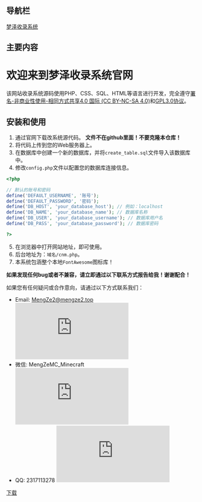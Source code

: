 ## 导航栏

[梦泽收录系统](https://mengze2.top/shoulu.html)
## 主要内容

# 欢迎来到梦泽收录系统官网

该网站收录系统源码使用PHP、CSS、SQL、HTML等语言进行开发，完全遵守[署名-非商业性使用-相同方式共享4.0 国际 (CC BY-NC-SA 4.0)](https://creativecommons.org/licenses/by-nc-sa/4.0/deed.zh)和[GPL3.0协议](https://www.gnu.org/licenses/gpl-3.0.html)。

## 安装和使用

1. 通过官网下载改系统源代码。
  **文件不在github里面！不要克隆本仓库！**
2. 将代码上传到您的Web服务器上。
3. 在数据库中创建一个新的数据库，并将`create_table.sql`文件导入该数据库中。
4. 修改`config.php`文件以配置您的数据库连接信息。
```PHP
<?php

// 默认的账号和密码
define('DEFAULT_USERNAME', '账号');
define('DEFAULT_PASSWORD', '密码');
define('DB_HOST', 'your_database_host'); // 例如：localhost
define('DB_NAME', 'your_database_name'); // 数据库名称
define('DB_USER', 'your_database_username'); // 数据库用户名
define('DB_PASS', 'your_database_password'); // 数据库密码

?>
```

5. 在浏览器中打开网站地址，即可使用。
6. 后台地址为：`域名/cnm.php`。
7. 本系统包涵整个本地`FontAwesome`图标库！

**如果发现任何bug或者不兼容，请立即通过以下联系方式报告给我！谢谢配合！**

如果您有任何疑问或合作意向，请通过以下方式联系我们：

- Email: MengZe2@mengze2.top ![Email](https://cdn.jsdelivr.net/npm/@fortawesome/fontawesome-free@6.0.0-beta2/css/all.min.css)
- 微信: MengZeMC_Minecraft ![微信](https://cdn.jsdelivr.net/npm/@fortawesome/fontawesome-free@6.0.0-beta2/css/all.min.css)
- QQ: 2317113278 ![QQ](https://cdn.jsdelivr.net/npm/@fortawesome/fontawesome-free@6.0.0-beta2/css/all.min.css)

[下载](https://mengze2.top/file/shoulu.zip)